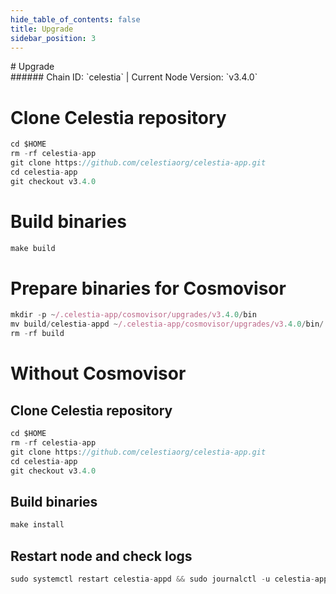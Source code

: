 ```yaml
---
hide_table_of_contents: false
title: Upgrade
sidebar_position: 3
---
```


<div class="h1-with-icon icon-celestia">
# Upgrade
</div>
###### Chain ID: `celestia` | Current Node Version: `v3.4.0`


# Clone Celestia repository
```js
cd $HOME
rm -rf celestia-app
git clone https://github.com/celestiaorg/celestia-app.git
cd celestia-app
git checkout v3.4.0
 ```

# Build binaries
```js
make build
 ```

# Prepare binaries for Cosmovisor
```js
mkdir -p ~/.celestia-app/cosmovisor/upgrades/v3.4.0/bin
mv build/celestia-appd ~/.celestia-app/cosmovisor/upgrades/v3.4.0/bin/
rm -rf build
```

# Without Cosmovisor
## Clone Celestia repository
```js
cd $HOME
rm -rf celestia-app
git clone https://github.com/celestiaorg/celestia-app.git
cd celestia-app
git checkout v3.4.0
 ```

## Build binaries
```js
make install
 ```

## Restart node and check logs
```js
sudo systemctl restart celestia-appd && sudo journalctl -u celestia-appd -f --no-hostname -o cat
```